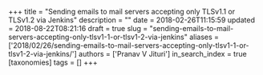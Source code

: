 +++
title = "Sending emails to mail servers accepting only TLSv1.1 or TLSv1.2 via Jenkins"
description = ""
date = 2018-02-26T11:15:59
updated = 2018-08-22T08:21:16
draft = true
slug = "sending-emails-to-mail-servers-accepting-only-tlsv1-1-or-tlsv1-2-via-jenkins"
aliases = ['2018/02/26/sending-emails-to-mail-servers-accepting-only-tlsv1-1-or-tlsv1-2-via-jenkins/']
authors = ['Pranav V Jituri']
in_search_index = true
[taxonomies]
tags = []
+++


